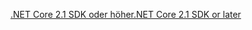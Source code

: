 [<span data-ttu-id="c9e1c-101">.NET Core 2.1 SDK oder höher</span><span class="sxs-lookup"><span data-stu-id="c9e1c-101">.NET Core 2.1 SDK or later</span></span>](https://www.microsoft.com/net/download/all)
